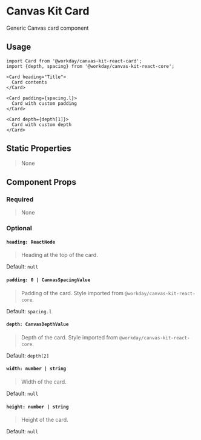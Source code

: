 # Canvas Kit Card

Generic Canvas card component

## Usage

```tsx
import Card from '@workday/canvas-kit-react-card';
import {depth, spacing} from '@workday/canvas-kit-react-core';

<Card heading="Title">
  Card contents
</Card>

<Card padding={spacing.l}>
  Card with custom padding
</Card>

<Card depth={depth[1]}>
  Card with custom depth
</Card>
```

## Static Properties

> None

## Component Props

### Required

> None

### Optional

#### `heading: ReactNode`

> Heading at the top of the card.

Default: `null`

#### `padding: 0 | CanvasSpacingValue`

> Padding of the card. Style imported from `@workday/canvas-kit-react-core`.

Default: `spacing.l`

#### `depth: CanvasDepthValue`

> Depth of the card. Style imported from `@workday/canvas-kit-react-core`.

Default: `depth[2]`

#### `width: number | string`

> Width of the card.

Default: `null`

#### `height: number | string`

> Height of the card.

Default: `null`
